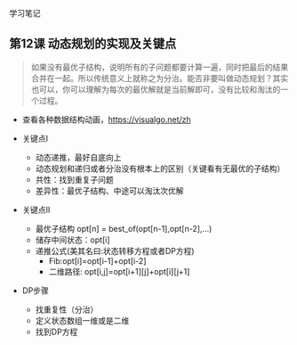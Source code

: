 学习笔记
## 第12课  动态规划的实现及关键点
> 如果没有最优子结构，说明所有的子问题都要计算一遍，同时把最后的结果合并在一起。所以传统意义上就称之为分治。能否非要叫做动态规划？其实也可以，你可以理解为每次的最优解就是当前解即可，没有比较和淘汰的一个过程。
* 查看各种数据结构动画，https://visualgo.net/zh
* 关键点I
    * 动态递推，最好自底向上
    * 动态规划和递归或者分治没有根本上的区别（关键看有无最优的子结构）
    * 共性：找到重复子问题
    * 差异性：最优子结构、中途可以淘汰次优解
* 关键点II
    * 最优子结构 opt[n] = best_of(opt[n-1],opt[n-2],...)
    * 储存中间状态：opt[i]
    * 递推公式(美其名曰:状态转移方程或者DP方程)
        * Fib:opt[i]=opt[i-1]+opt[i-2]
        * 二维路径: opt[i,j]=opt[i+1][j]+opt[i][j+1]

* DP步骤
    * 找重复性（分治）
    * 定义状态数组一维或是二维
    * 找到DP方程
     
     



